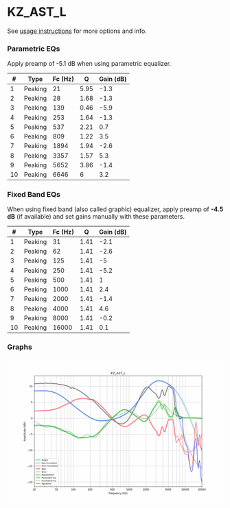 # KZ_AST_L
See [usage instructions](https://github.com/jaakkopasanen/AutoEq#usage) for more options and info.

### Parametric EQs
Apply preamp of -5.1 dB when using parametric equalizer.

|   # | Type    |   Fc (Hz) |    Q |   Gain (dB) |
|-----|---------|-----------|------|-------------|
|   1 | Peaking |        21 | 5.95 |        -1.3 |
|   2 | Peaking |        28 | 1.68 |        -1.3 |
|   3 | Peaking |       139 | 0.46 |        -5.9 |
|   4 | Peaking |       253 | 1.64 |        -1.3 |
|   5 | Peaking |       537 | 2.21 |         0.7 |
|   6 | Peaking |       809 | 1.22 |         3.5 |
|   7 | Peaking |      1894 | 1.94 |        -2.6 |
|   8 | Peaking |      3357 | 1.57 |         5.3 |
|   9 | Peaking |      5652 | 3.86 |        -1.4 |
|  10 | Peaking |      6646 | 6    |         3.2 |

### Fixed Band EQs
When using fixed band (also called graphic) equalizer, apply preamp of **-4.5 dB** (if available) and set gains manually with these parameters.

|   # | Type    |   Fc (Hz) |    Q |   Gain (dB) |
|-----|---------|-----------|------|-------------|
|   1 | Peaking |        31 | 1.41 |        -2.1 |
|   2 | Peaking |        62 | 1.41 |        -2.6 |
|   3 | Peaking |       125 | 1.41 |        -5   |
|   4 | Peaking |       250 | 1.41 |        -5.2 |
|   5 | Peaking |       500 | 1.41 |         1   |
|   6 | Peaking |      1000 | 1.41 |         2.4 |
|   7 | Peaking |      2000 | 1.41 |        -1.4 |
|   8 | Peaking |      4000 | 1.41 |         4.6 |
|   9 | Peaking |      8000 | 1.41 |        -0.2 |
|  10 | Peaking |     16000 | 1.41 |         0.1 |

### Graphs
![](./KZ_AST_L.png)

